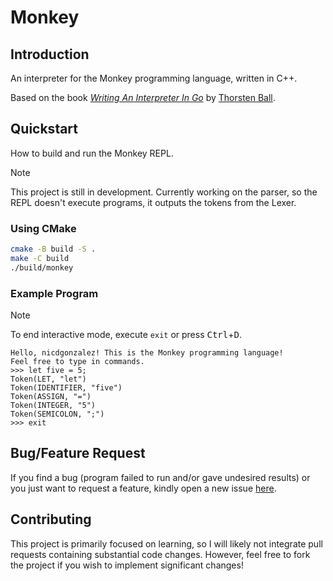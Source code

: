 # Monkey

## Introduction

An interpreter for the Monkey programming language, written in C++.

Based on the book [*Writing An Interpreter In Go*](https://interpreterbook.com/)
by [Thorsten Ball](https://thorstenball.com/).

## Quickstart

How to build and run the Monkey REPL.

> [!NOTE]
> This project is still in development. Currently working on the parser, so the
> REPL doesn't execute programs, it outputs the tokens from the Lexer.

### Using CMake

```bash
cmake -B build -S .
make -C build
./build/monkey
```

### Example Program

> [!NOTE]
> To end interactive mode, execute `exit` or press <kbd>Ctrl</kbd>+<kbd>D</kbd>.

```monkey
Hello, nicdgonzalez! This is the Monkey programming language!
Feel free to type in commands.
>>> let five = 5;
Token(LET, "let")
Token(IDENTIFIER, "five")
Token(ASSIGN, "=")
Token(INTEGER, "5")
Token(SEMICOLON, ";")
>>> exit
```

## Bug/Feature Request
If you find a bug (program failed to run and/or gave undesired results) or you
just want to request a feature, kindly open a new issue
[here](https://github.com/nicdgonzalez/monkey/issues).

## Contributing

This project is primarily focused on learning, so I will likely not integrate
pull requests containing substantial code changes. However, feel free to fork
the project if you wish to implement significant changes!
